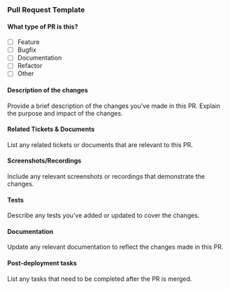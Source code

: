 ### Pull Request Template

#### What type of PR is this?
- [ ] Feature
- [ ] Bugfix
- [ ] Documentation
- [ ] Refactor
- [ ] Other

#### Description of the changes
Provide a brief description of the changes you've made in this PR. Explain the purpose and impact of the changes.

#### Related Tickets & Documents
List any related tickets or documents that are relevant to this PR.

#### Screenshots/Recordings
Include any relevant screenshots or recordings that demonstrate the changes.

#### Tests
Describe any tests you've added or updated to cover the changes.

#### Documentation
Update any relevant documentation to reflect the changes made in this PR.

#### Post-deployment tasks
List any tasks that need to be completed after the PR is merged.
